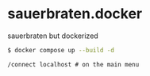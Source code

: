 # sauerbraten.docker
sauerbraten but dockerized

```bash
$ docker compose up --build -d
```

```
/connect localhost # on the main menu
```
